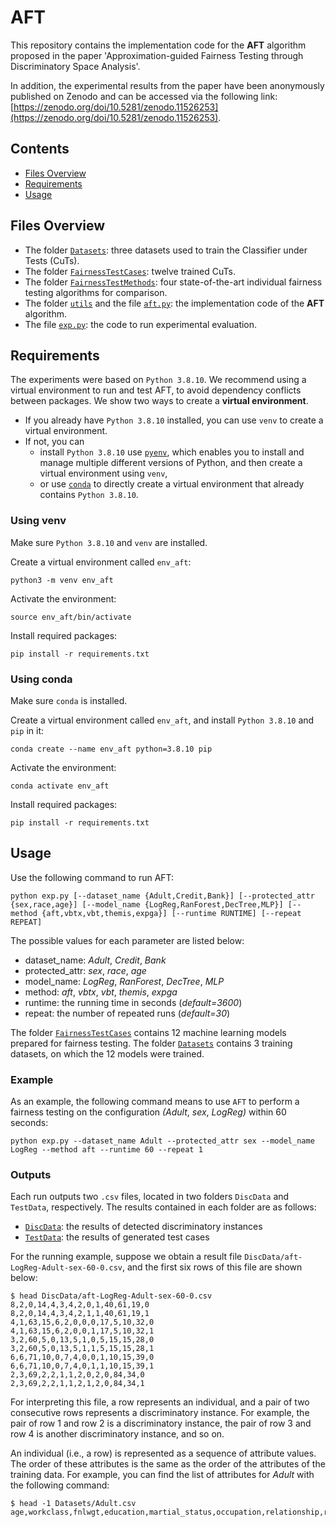 # AFT

This repository contains the implementation code for the **AFT** algorithm proposed in the paper 'Approximation-guided Fairness Testing through Discriminatory Space Analysis'. 

In addition, the experimental results from the paper have been anonymously published on Zenodo and can be accessed via the following link:  [https://zenodo.org/doi/10.5281/zenodo.11526253](https://zenodo.org/doi/10.5281/zenodo.11526253).
## Contents
- [Files Overview](#files-overview)
- [Requirements](#requirements)
- [Usage](#usage)

## Files Overview

- The folder [`Datasets`](Datasets): three datasets used to train the Classifier under Tests (CuTs).
- The folder [`FairnessTestCases`](FairnessTestCases): twelve trained CuTs.
- The folder [`FairnessTestMethods`](FairnessTestMethods): four state-of-the-art individual fairness testing algorithms for comparison.
- The folder [`utils`](utils) and the file [`aft.py`](aft.py): the implementation code of the **AFT** algorithm.
- The file [`exp.py`](exp.py): the code to run experimental evaluation.

## Requirements
The experiments were based on `Python 3.8.10`.
We recommend using a virtual environment to run and test AFT,
to avoid dependency conflicts between packages.
We show two ways to create a **virtual environment**.
- If you already have `Python 3.8.10` installed, you can use `venv` to create a virtual environment.
- If not, you can
  - install `Python 3.8.10` use [`pyenv`](https://github.com/pyenv/pyenv), which enables you to install and manage multiple different versions of Python,
and then create a virtual environment using `venv`,
  - or use [`conda`](https://github.com/conda/conda) to directly create a virtual environment that already contains `Python 3.8.10`.

### Using venv
Make sure `Python 3.8.10` and `venv` are installed.

Create a virtual environment called `env_aft`:
```
python3 -m venv env_aft
```

Activate the environment:
```
source env_aft/bin/activate
```

Install required packages:
```
pip install -r requirements.txt   
```

### Using conda
Make sure `conda` is installed.

Create a virtual environment called `env_aft`, and install `Python 3.8.10` and `pip` in it:
```
conda create --name env_aft python=3.8.10 pip
```

Activate the environment:
```
conda activate env_aft
```

Install required packages:
```
pip install -r requirements.txt   
```

## Usage
Use the following command to run AFT:
```
python exp.py [--dataset_name {Adult,Credit,Bank}] [--protected_attr {sex,race,age}] [--model_name {LogReg,RanForest,DecTree,MLP}] [--method {aft,vbtx,vbt,themis,expga}] [--runtime RUNTIME] [--repeat REPEAT]
```
The possible values for each parameter are listed below:
- dataset_name: _Adult_, _Credit_, _Bank_
- protected_attr: _sex_, _race_, _age_
- model_name: _LogReg_, _RanForest_, _DecTree_, _MLP_
- method: _aft_, _vbtx_, _vbt_, _themis_, _expga_
- runtime: the running time in seconds (_default=3600_)
- repeat: the number of repeated runs (_default=30_)

The folder [`FairnessTestCases`](FairnessTestCases) contains 12 machine learning models prepared for fairness testing.
The folder [`Datasets`](Datasets) contains 3 training datasets, on which the 12 models were trained.  

### Example
As an example, the following command means to use `AFT` to perform a fairness testing on the configuration _(Adult_, _sex_, _LogReg)_ within 60 seconds:
```
python exp.py --dataset_name Adult --protected_attr sex --model_name LogReg --method aft --runtime 60 --repeat 1
```

### Outputs
Each run outputs two `.csv` files, located in two folders `DiscData` and `TestData`, respectively.
The results contained in each folder are as follows:
- [`DiscData`](DiscData): the results of detected discriminatory instances
- [`TestData`](TestData): the results of generated test cases

For the running example, suppose we obtain a result file `DiscData/aft-LogReg-Adult-sex-60-0.csv`, and the first six rows of this file are shown below:
```
$ head DiscData/aft-LogReg-Adult-sex-60-0.csv
8,2,0,14,4,3,4,2,0,1,40,61,19,0
8,2,0,14,4,3,4,2,1,1,40,61,19,1
4,1,63,15,6,2,0,0,0,17,5,10,32,0
4,1,63,15,6,2,0,0,1,17,5,10,32,1
3,2,60,5,0,13,5,1,0,5,15,15,28,0
3,2,60,5,0,13,5,1,1,5,15,15,28,1
6,6,71,10,0,7,4,0,0,1,10,15,39,0
6,6,71,10,0,7,4,0,1,1,10,15,39,1
2,3,69,2,2,1,1,2,0,2,0,84,34,0
2,3,69,2,2,1,1,2,1,2,0,84,34,1
```

For interpreting this file, 
a row represents an individual,
and a pair of two consecutive rows represents a discriminatory instance.
For example, the pair of row 1 and row 2 is a discriminatory instance, the pair of row 3 and row 4 is another discriminatory instance, and so on.

An individual (i.e., a row) is represented as a sequence of attribute values.
The order of these attributes is the same as the order of the attributes of the training data.
For example, you can find the list of attributes for _Adult_ with the following command:
```
$ head -1 Datasets/Adult.csv
age,workclass,fnlwgt,education,martial_status,occupation,relationship,race,sex,capital_gain,capital_loss,hours_per_week,native_country,Class
```